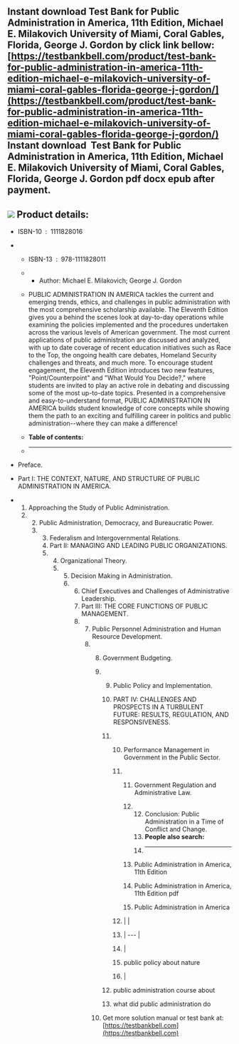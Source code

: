 Instant download **Test Bank for Public Administration in America, 11th Edition, Michael E. Milakovich University of Miami, Coral Gables, Florida, George J. Gordon** by click link bellow:  
[https://testbankbell.com/product/test-bank-for-public-administration-in-america-11th-edition-michael-e-milakovich-university-of-miami-coral-gables-florida-george-j-gordon/](https://testbankbell.com/product/test-bank-for-public-administration-in-america-11th-edition-michael-e-milakovich-university-of-miami-coral-gables-florida-george-j-gordon/)  
**Instant download  Test Bank for Public Administration in America, 11th Edition, Michael E. Milakovich University of Miami, Coral Gables, Florida, George J. Gordon pdf docx epub after payment.**
---------------------------------------------------------------------------------------------------------------------------------------------------------------------------------------------------


![](https://testbankbell.com/wp-content/uploads/2023/05/1111828016-TB.jpg)
**Product details:**
--------------------


* ISBN-10 ‏ : ‎ 1111828016
* * ISBN-13 ‏ : ‎ 978-1111828011
  * * Author: Michael E. Milakovich; George J. Gordon
   
  * PUBLIC ADMINISTRATION IN AMERICA tackles the current and emerging trends, ethics, and challenges in public administration with the most comprehensive scholarship available. The Eleventh Edition gives you a behind the scenes look at day-to-day operations while examining the policies implemented and the procedures undertaken across the various levels of American government. The most current applications of public administration are discussed and analyzed, with up to date coverage of recent education initiatives such as Race to the Top, the ongoing health care debates, Homeland Security challenges and threats, and much more. To encourage student engagement, the Eleventh Edition introduces two new features, "Point/Counterpoint" and "What Would You Decide?," where students are invited to play an active role in debating and discussing some of the most up-to-date topics. Presented in a comprehensive and easy-to-understand format, PUBLIC ADMINISTRATION IN AMERICA builds student knowledge of core concepts while showing them the path to an exciting and fulfilling career in politics and public administration--where they can make a difference!
  * **Table of contents:**
  * ----------------------
 
* Preface.
*  Part I: THE CONTEXT, NATURE, AND STRUCTURE OF PUBLIC ADMINISTRATION IN AMERICA.
*   1. Approaching the Study of Public Administration.
    2.  2. Public Administration, Democracy, and Bureaucratic Power.
        3.  3. Federalism and Intergovernmental Relations.
            4.  Part II: MANAGING AND LEADING PUBLIC ORGANIZATIONS.
            5.   4. Organizational Theory.
                 5.  5. Decision Making in Administration.
                     6.  6. Chief Executives and Challenges of Administrative Leadership.
                         7.  Part III: THE CORE FUNCTIONS OF PUBLIC MANAGEMENT.
                         8.   7. Public Personnel Administration and Human Resource Development.
                              8.  8. Government Budgeting.
                                  9.  9. Public Policy and Implementation.
                                      10.  PART IV: CHALLENGES AND PROSPECTS IN A TURBULENT FUTURE: RESULTS, REGULATION, AND RESPONSIVENESS.
                                      11.   10. Performance Management in Government in the Public Sector.
                                            11.  11. Government Regulation and Administrative Law.
                                                 12.  12. Conclusion: Public Administration in a Time of Conflict and Change.
                                                      13. **People also search:**
                                                      14. -----------------------
                                                    
                                                 13.  Public Administration in America, 11th Edition
                                               
                                                 14.  Public Administration in America, 11th Edition pdf
                                               
                                                 15.  Public Administration in America
                                               
                                            12.  |  |
                                            13.  | --- |
                                            14.  |
                                            15.  public policy about nature
                                            16.   |
                                         
                                      12.   public administration course about
                                    
                                      13.   what did public administration do
                                    
                                  10.   Get more solution manual or test bank at: [https://testbankbell.com](https://testbankbell.com)

